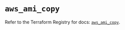 # `aws_ami_copy`

Refer to the Terraform Registry for docs: [`aws_ami_copy`](https://registry.terraform.io/providers/hashicorp/aws/6.18.0/docs/resources/ami_copy).
